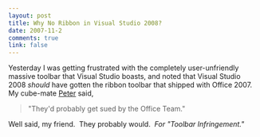 ```yaml
--- 
layout: post
title: Why No Ribbon in Visual Studio 2008?
date: 2007-11-2
comments: true
link: false
---
```

Yesterday I was getting frustrated with the completely user-unfriendly massive toolbar that Visual Studio boasts, and noted that Visual Studio 2008 *should* have gotten the ribbon toolbar that shipped with Office 2007.&nbsp; My cube-mate <a href="http://www.pseale.com/blog" target="_blank">Peter</a>&nbsp;said, <blockquote>"They'd probably get sued by the Office Team."</blockquote><p>Well said, my friend.&nbsp; They probably would.&nbsp; <em>For "Toolbar Infringement."</em>&nbsp;</p>
